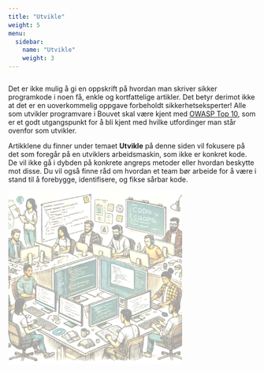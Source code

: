 ```yaml
---
title: "Utvikle"
weight: 5
menu:
  sidebar:
    name: "Utvikle"
    weight: 3
---
```

<div class="row category-into">
    <div class="column">
        <p>
            Det er ikke mulig å gi en oppskrift på hvordan man skriver sikker programkode i noen få, enkle og kortfattelige artikler. Det betyr derimot ikke at det er en uoverkommelig oppgave forbeholdt sikkerhetseksperter! Alle som utvikler programvare i Bouvet skal være kjent med <a href="https://owasp.org/www-project-top-ten/">OWASP Top 10</a>, som er et godt utgangspunkt for å bli kjent med hvilke utfordinger man står ovenfor som utvikler.
        </p>
        <p>
            Artikklene du finner under temaet <b>Utvikle</b> på denne siden vil fokusere på det som foregår på en utviklers arbeidsmaskin, som ikke er konkret kode. De vil ikke gå i dybden på konkrete angreps metoder eller hvordan beskytte mot disse. Du vil også finne råd om hvordan et team bør arbeide for å være i stand til å forebygge, identifisere, og fikse sårbar kode.
        </p>
    </div>
    <div class="column">
        <img src="./p_development.png" width="70%" />
    </div>
</div>
